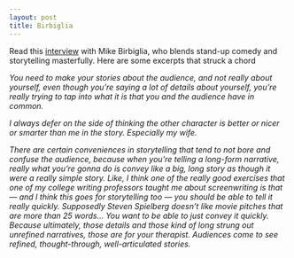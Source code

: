 ```yaml
---
layout: post
title: Birbiglia
---
```

Read this [interview](http://splitsider.com/2014/07/mike-birbiglia-and-the-importance-and-power-of-jokes/) with Mike Birbiglia, who blends stand-up comedy and storytelling masterfully.  Here are some excerpts that struck a chord

*You need to make your stories about the audience, and not really about yourself, even though you’re saying a lot of details about yourself, you’re really trying to tap into what it is that you and the audience have in common.*

*I always defer on the side of thinking the other character is better or nicer or smarter than me in the story. Especially my wife.*

*There are certain conveniences in storytelling that tend to not bore and confuse the audience, because when you’re telling a long-form narrative, really what you’re gonna do is convey like a big, long story as though it were a really simple story. Like, I think one of the really good exercises that one of my college writing professors taught me about screenwriting is that — and I think this goes for storytelling too — you should be able to tell it really quickly. Supposedly Steven Spielberg doesn’t like movie pitches that are more than 25 words... You want to be able to just convey it quickly. Because ultimately, those details and those kind of long strung out unrefined narratives, those are for your therapist. Audiences come to see refined, thought-through, well-articulated stories.*
